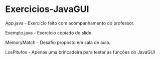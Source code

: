 # Exercicios-JavaGUI

App.java - Exercício feito com acompanhamento do professor.

Exemplo.java - Exercício copiado do slide.

MemoryMatch - Desafio proposto em sala de aula.

LosPitufos - Apenas uma brincadeira para testar as funções do JavaGUI

